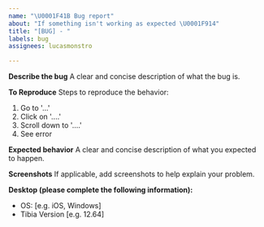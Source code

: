 ```yaml
---
name: "\U0001F41B Bug report"
about: "If something isn't working as expected \U0001F914"
title: "[BUG] - "
labels: bug
assignees: lucasmonstro

---
```


**Describe the bug**
A clear and concise description of what the bug is.

**To Reproduce**
Steps to reproduce the behavior:
1. Go to '...'
2. Click on '....'
3. Scroll down to '....'
4. See error

**Expected behavior**
A clear and concise description of what you expected to happen.

**Screenshots**
If applicable, add screenshots to help explain your problem.

**Desktop (please complete the following information):**
 - OS: [e.g. iOS, Windows]
 - Tibia Version [e.g. 12.64]
